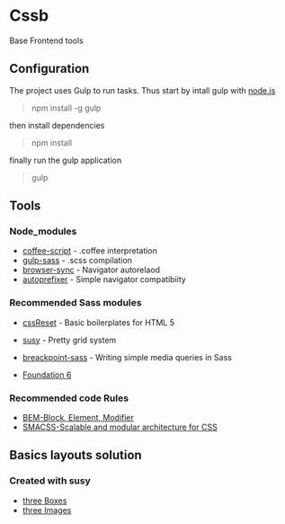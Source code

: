 # Cssb

Base Frontend tools 

## Configuration

The project uses Gulp to run tasks. Thus start by intall gulp with [node.js](https://nodejs.org/en/)

> npm install -g gulp

then install dependencies

> npm install

finally run the gulp application

> gulp

## Tools

### Node_modules

* [coffee-script](http://coffeescript.org/) - .coffee interpretation
* [gulp-sass](http://sass-lang.com/) - .scss compilation
* [browser-sync](http://www.browsersync.io/) - Navigator autorelaod
* [autoprefixer](https://css-tricks.com/autoprefixer/) - Simple navigator compatibiity

### Recommended Sass modules 

* [cssReset](http://html5doctor.com/html-5-reset-stylesheet/) - Basic boilerplates for HTML 5

* [susy](http://susy.oddbird.net/) - Pretty grid system
* [breackpoint-sass](http://breakpoint-sass.com/) - Writing simple media queries in Sass

* [Foundation 6](http://foundation.zurb.com/sites/docs/)

### Recommended code Rules

* [BEM-Block, Element, Modifier](https://en.bem.info/tutorials/quick-start-static/)
* [SMACSS-Scalable and modular architecture for CSS](https://smacss.com/)

## Basics layouts solution

### Created with susy

* [three Boxes](http://xnok.github.io/Cssb/threeBoxes)
* [three Images](http://xnok.github.io/Cssb/threeImages)
